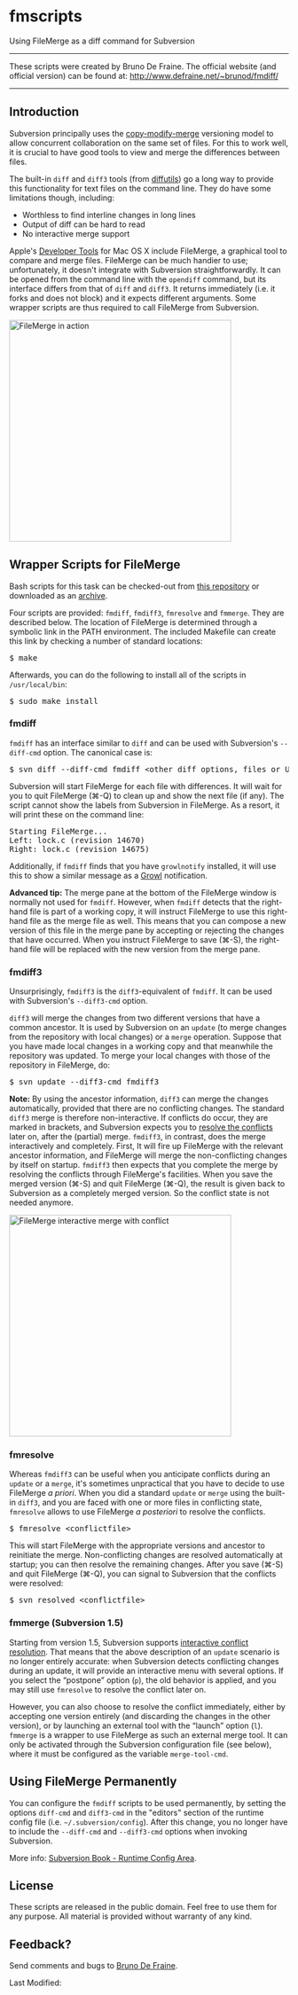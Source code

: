 fmscripts
=========

Using FileMerge as a diff command for Subversion

---

These scripts were created by Bruno De Fraine. The official website (and official version) can be found at: http://www.defraine.net/~brunod/fmdiff/

<hr>

<h2>Introduction</h2>
<p>
Subversion principally uses the <a href="http://svnbook.red-bean.com/en/1.5/svn.basic.vsn-models.html#svn.basic.vsn-models.copy-merge">copy-modify-merge</a> versioning model to allow concurrent collaboration on the same set of files.
For this to work well, it is crucial to have good tools to view and merge the differences between files.
</p>
<p>
The built-in <code>diff</code> and <code>diff3</code> tools (from <a href="http://www.gnu.org/software/diffutils/diffutils.html">diffutils</a>) go a long way to provide this functionality for text files on the command line.
They do have some limitations though, including:
</p>
<ul>
<li>Worthless to find interline changes in long lines</li>
<li>Output of diff can be hard to read</li>
<li>No interactive merge support</li>
</ul>
<p>
Apple's <a href="http://developer.apple.com/technology/">Developer Tools</a> for Mac OS X include FileMerge, a graphical tool to compare and merge files.
FileMerge can be much handier to use; unfortunately, it doesn't integrate with Subversion straightforwardly.
It can be opened from the command line with the <code>opendiff</code> command, but its interface differs from that of <code>diff</code> and <code>diff3</code>.
It returns immediately (i.e. it forks and does not block) and it expects different arguments.
Some wrapper scripts are thus required to call FileMerge from Subversion.
</p>
<p><img src="filemerge.gif" width="400" title="FileMerge in action" alt="FileMerge in action" /></p>
<h2>Wrapper Scripts for FileMerge</h2>
<p>
Bash scripts for this task can be checked-out from <a href="http://soft.vub.ac.be/svn-gen/bdefrain/fmscripts/">this repository</a> or downloaded as an <a href="fmscripts-20120521.tar.gz">archive</a>.
</p>
<p>
Four scripts are provided: <code>fmdiff</code>, <code>fmdiff3</code>, <code>fmresolve</code> and <code>fmmerge</code>.
They are described below.
The location of FileMerge is determined through a symbolic link in the PATH environment. The included Makefile can create this link by checking a number of standard locations:
<pre>
$ make
</pre>
Afterwards, you can do the following to install all of the scripts in <code>/usr/local/bin</code>:
</p>
<pre>
$ sudo make install
</pre>
<h3>fmdiff</h3>
<p>
<code>fmdiff</code> has an interface similar to <code>diff</code> and can be used with Subversion's <code>--diff-cmd</code> option.
The canonical case is:
</p>
<pre>
$ svn diff --diff-cmd fmdiff &lt;other diff options, files or URLs&gt;
</pre>
<p>
Subversion will start FileMerge for each file with differences.
It will wait for you to quit FileMerge (⌘-Q) to clean up and show the next file (if any).
The script cannot show the labels from Subversion in FileMerge.
As a resort, it will print these on the command line:
</p>
<pre>
Starting FileMerge...
Left: lock.c (revision 14670)
Right: lock.c (revision 14675)
</pre>
<p>
Additionally, if <code>fmdiff</code> finds that you have <code>growlnotify</code> installed, it will use this to show a similar message as a <a href="http://growl.info/">Growl</a> notification.
</p>
<p>
<strong>Advanced tip:</strong>
The merge pane at the bottom of the FileMerge window is normally not used for <code>fmdiff</code>.
However, when <code>fmdiff</code> detects that the right-hand file is part of a working copy, it will instruct FileMerge to use this right-hand file as the merge file as well.
This means that you can compose a new version of this file in the merge pane by accepting or rejecting the changes that have occurred.
When you instruct FileMerge to save (⌘-S), the right-hand file will be replaced with the new version from the merge pane.
</p>
<h3>fmdiff3</h3>
<p>
Unsurprisingly, <code>fmdiff3</code> is the <code>diff3</code>-equivalent of <code>fmdiff</code>.
It can be used with Subversion's <code>--diff3-cmd</code> option.
</p>
<p>
<code>diff3</code> will merge the changes from two different versions that have a common ancestor.
It is used by Subversion on an <code>update</code> (to merge changes from the repository with local changes) or a <code>merge</code> operation.
Suppose that you have made local changes in a working copy and that meanwhile the repository was updated.
To merge your local changes with those of the repository in FileMerge, do:
</p>
<pre>
$ svn update --diff3-cmd fmdiff3
</pre>
<p>
<strong>Note:</strong> By using the ancestor information, <code>diff3</code> can merge the changes automatically, provided that there are no conflicting changes.
The standard <code>diff3</code> merge is therefore non-interactive.
If conflicts do occur, they are marked in brackets, and Subversion expects you to <a href="http://svnbook.red-bean.com/en/1.5/svn.tour.cycle.html#svn.tour.cycle.resolve">resolve the conflicts</a> later on, after the (partial) merge.
<code>fmdiff3</code>, in contrast, does the merge interactively and completely.
First, It will fire up FileMerge with the relevant ancestor information, and FileMerge will merge the non-conflicting changes by itself on startup.
<code>fmdiff3</code> then expects that you complete the merge by resolving the conflicts through FileMerge's facilities.
When you save the merged version (⌘-S) and quit FileMerge (⌘-Q), the result is given back to Subversion as a completely merged version.
So the conflict state is not needed anymore.
</p>
<p><img src="filemerge_conflict.gif" width="400" title="FileMerge interactive merge with conflict" alt="FileMerge interactive merge with conflict"/></p>
<h3>fmresolve</h3>
<p>
Whereas <code>fmdiff3</code> can be useful when you anticipate conflicts during an <code>update</code> or a <code>merge</code>, it's sometimes unpractical that you have to decide to use FileMerge <em>a priori</em>.
When you did a standard <code>update</code> or <code>merge</code> using the built-in <code>diff3</code>, and you are faced with one or more files in conflicting state, <code>fmresolve</code> allows to use FileMerge <em>a posteriori</em> to resolve the conflicts.
</p>
<pre>
$ fmresolve &lt;conflictfile&gt;
</pre>
<p>
This will start FileMerge with the appropriate versions and ancestor to reinitiate the merge.
Non-conflicting changes are resolved automatically at startup; you can then resolve the remaining changes.
After you save (⌘-S) and quit FileMerge (⌘-Q), you can signal to Subversion that the conflicts were resolved:
</p>
<pre>
$ svn resolved &lt;conflictfile&gt;
</pre>
<h3>fmmerge (Subversion 1.5)</h3>
<p>
Starting from version 1.5, Subversion supports <a href="http://svnbook.red-bean.com/en/1.5/svn.tour.cycle.html#svn.tour.cycle.resolve">interactive conflict resolution</a>.
That means that the above description of an <code>update</code> scenario is no longer entirely accurate: when Subversion detects conflicting changes during an update, it will provide an interactive menu with several options.
If you select the <q>postpone</q> option (<code>p</code>), the old behavior is applied, and you may still use <code>fmresolve</code> to resolve the conflict later on.
</p>
<p>
However, you can also choose to resolve the conflict immediately, either by accepting one version entirely (and discarding the changes in the other version), or by launching an external tool with the <q>launch</q> option (<code>l</code>).
<code>fmmerge</code> is a wrapper to use FileMerge as such an external merge tool.
It can only be activated through the Subversion configuration file (see below), where it must be configured as the variable <code>merge-tool-cmd</code>.
</p>
<h2>Using FileMerge Permanently</h2>
<p>
You can configure the <code>fmdiff</code> scripts to be used permanently, by setting the options <code>diff-cmd</code> and <code>diff3-cmd</code> in the "editors" section of the runtime config file (i.e. <code>~/.subversion/config</code>).
After this change, you no longer have to include the <code>--diff-cmd</code> and <code>--diff3-cmd</code> options when invoking Subversion.
</p>
<p>
More info: <a href="http://svnbook.red-bean.com/en/1.5/svn.advanced.confarea.html#svn.advanced.confarea.opts.config">Subversion Book - Runtime Config Area</a>.
</p>
<h2>License</h2>
<p>
These scripts are released in the public domain. Feel free to use them for any purpose. All material is provided without warranty of any kind.
</p>
<h2>Feedback?</h2>
<p>
Send comments and bugs to <a href="../">Bruno De Fraine</a>.
</p>
<p>Last Modified: <script type="text/javascript">document.write(new Date(document.lastModified));</script></p>

